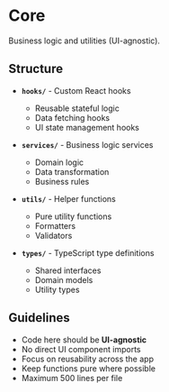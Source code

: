 # Core

Business logic and utilities (UI-agnostic).

## Structure

- **`hooks/`** - Custom React hooks
  - Reusable stateful logic
  - Data fetching hooks
  - UI state management hooks

- **`services/`** - Business logic services
  - Domain logic
  - Data transformation
  - Business rules

- **`utils/`** - Helper functions
  - Pure utility functions
  - Formatters
  - Validators

- **`types/`** - TypeScript type definitions
  - Shared interfaces
  - Domain models
  - Utility types

## Guidelines

- Code here should be **UI-agnostic**
- No direct UI component imports
- Focus on reusability across the app
- Keep functions pure where possible
- Maximum 500 lines per file
